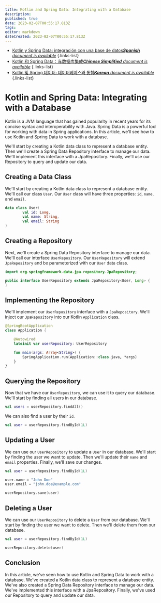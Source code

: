 ```yaml
---
title: Kotlin and Spring Data: Integrating with a Database
description: 
published: true
date: 2023-02-07T00:55:17.813Z
tags: 
editor: markdown
dateCreated: 2023-02-07T00:55:17.813Z
---
```


- [Kotlin y Spring Data: integración con una base de datos***Spanish** document is available*](/es/Knowledge-base/Kotlin/kotlin-and-spring-data-integrating-with-a-database)
{.links-list}
- [Kotlin 和 Spring Data：与数据库集成***Chinese Simplified** document is available*](/zh/Knowledge-base/Kotlin/kotlin-and-spring-data-integrating-with-a-database)
{.links-list}
- [Kotlin 및 Spring 데이터: 데이터베이스와 통합***Korean** document is available*](/ko/Knowledge-base/Kotlin/kotlin-and-spring-data-integrating-with-a-database)
{.links-list}


# Kotlin and Spring Data: Integrating with a Database

Kotlin is a JVM language that has gained popularity in recent years for its concise syntax and interoperability with Java. Spring Data is a powerful tool for working with data in Spring applications. In this article, we'll see how to use Kotlin and Spring Data to work with a database.

We'll start by creating a Kotlin data class to represent a database entity. Then we'll create a Spring Data Repository interface to manage our data. We'll implement this interface with a JpaRepository. Finally, we'll use our Repository to query and update our data.

## Creating a Data Class

We'll start by creating a Kotlin data class to represent a database entity. We'll call our class `User`. Our `User` class will have three properties: `id`, `name`, and `email`.


```kotlin
data class User(
        val id: Long,
        val name: String,
        val email: String
)
```

## Creating a Repository

Next, we'll create a Spring Data Repository interface to manage our data. We'll call our interface `UserRepository`. Our `UserRepository` will extend `JpaRepository` and be parameterized with our `User` data class.

```java
import org.springframework.data.jpa.repository.JpaRepository;

public interface UserRepository extends JpaRepository<User, Long> {
}
```

## Implementing the Repository

We'll implement our `UserRepository` interface with a `JpaRepository`. We'll inject our `JpaRepository` into our Kotlin `Application` class.

```kotlin
@SpringBootApplication
class Application {

    @Autowired
    lateinit var userRepository: UserRepository

    fun main(args: Array<String>) {
        SpringApplication.run(Application::class.java, *args)
    }
}
```

## Querying the Repository

Now that we have our `UserRepository`, we can use it to query our database. We'll start by finding all users in our database.

```kotlin
val users = userRepository.findAll()
```

We can also find a user by their `id`.

```kotlin
val user = userRepository.findById(1L)
```

## Updating a User

We can use our `UserRepository` to update a `User` in our database. We'll start by finding the user we want to update. Then we'll update their `name` and `email` properties. Finally, we'll save our changes.

```kotlin
val user = userRepository.findById(1L)

user.name = "John Doe"
user.email = "john.doe@example.com"

userRepository.save(user)
```

## Deleting a User

We can use our `UserRepository` to delete a `User` from our database. We'll start by finding the user we want to delete. Then we'll delete them from our database.

```kotlin
val user = userRepository.findById(1L)

userRepository.delete(user)
```

## Conclusion

In this article, we've seen how to use Kotlin and Spring Data to work with a database. We've created a Kotlin data class to represent a database entity. We've also created a Spring Data Repository interface to manage our data. We've implemented this interface with a JpaRepository. Finally, we've used our Repository to query and update our data.